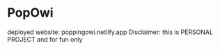 # PopOwi
deployed website: 
poppingowi.netlify.app
Disclaimer: this is PERSONAL PROJECT and for fun only 
